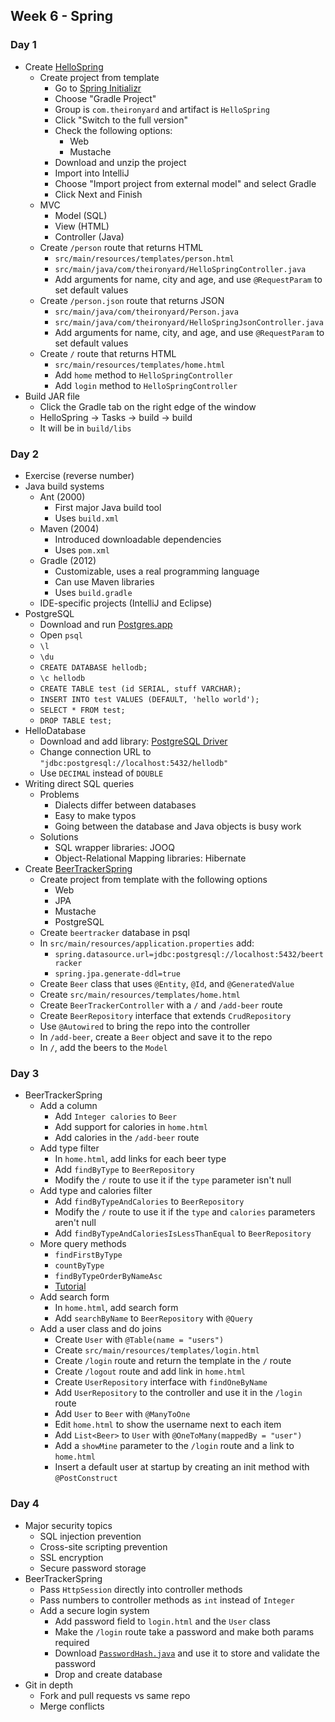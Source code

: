 ## Week 6 - Spring

### Day 1

* Create [HelloSpring](../projects/HelloSpring)
  * Create project from template
    * Go to [Spring Initializr](https://start.spring.io/)
    * Choose "Gradle Project"
    * Group is `com.theironyard` and artifact is `HelloSpring`
    * Click "Switch to the full version"
    * Check the following options:
      * Web
      * Mustache
    * Download and unzip the project
    * Import into IntelliJ
    * Choose "Import project from external model" and select Gradle
    * Click Next and Finish
  * MVC
    * Model (SQL)
    * View (HTML)
    * Controller (Java)
  * Create `/person` route that returns HTML
    * `src/main/resources/templates/person.html`
    * `src/main/java/com/theironyard/HelloSpringController.java`
    * Add arguments for name, city and age, and use `@RequestParam` to set default values
  * Create `/person.json` route that returns JSON
    * `src/main/java/com/theironyard/Person.java`
    * `src/main/java/com/theironyard/HelloSpringJsonController.java`
    * Add arguments for name, city, and age, and use `@RequestParam` to set default values
  * Create `/` route that returns HTML
    * `src/main/resources/templates/home.html`
    * Add `home` method to `HelloSpringController`
    * Add `login` method to `HelloSpringController`
* Build JAR file
  * Click the Gradle tab on the right edge of the window
  * HelloSpring -> Tasks -> build -> build
  * It will be in `build/libs`

### Day 2

* Exercise (reverse number)
* Java build systems
  * Ant (2000)
    * First major Java build tool
    * Uses `build.xml`
  * Maven (2004)
    * Introduced downloadable dependencies
    * Uses `pom.xml`
  * Gradle (2012)
    * Customizable, uses a real programming language
    * Can use Maven libraries
    * Uses `build.gradle`
  * IDE-specific projects (IntelliJ and Eclipse)
* PostgreSQL
  * Download and run [Postgres.app](http://postgresapp.com/)
  * Open `psql`
  * `\l`
  * `\du`
  * `CREATE DATABASE hellodb;`
  * `\c hellodb`
  * `CREATE TABLE test (id SERIAL, stuff VARCHAR);`
  * `INSERT INTO test VALUES (DEFAULT, 'hello world');`
  * `SELECT * FROM test;`
  * `DROP TABLE test;`
* HelloDatabase
  * Download and add library: [PostgreSQL Driver](https://jdbc.postgresql.org/download/postgresql-9.4-1205.jdbc42.jar)
  * Change connection URL to `"jdbc:postgresql://localhost:5432/hellodb"`
  * Use `DECIMAL` instead of `DOUBLE`
* Writing direct SQL queries
  * Problems
    * Dialects differ between databases
    * Easy to make typos
    * Going between the database and Java objects is busy work
  * Solutions
    * SQL wrapper libraries: JOOQ
    * Object-Relational Mapping libraries: Hibernate
* Create [BeerTrackerSpring](../projects/BeerTrackerSpring)
  * Create project from template with the following options
    * Web
    * JPA
    * Mustache
    * PostgreSQL
  * Create `beertracker` database in psql
  * In `src/main/resources/application.properties` add:
    * `spring.datasource.url=jdbc:postgresql://localhost:5432/beertracker`
    * `spring.jpa.generate-ddl=true`
  * Create `Beer` class that uses `@Entity`, `@Id`, and `@GeneratedValue`
  * Create `src/main/resources/templates/home.html`
  * Create `BeerTrackerController` with a `/` and `/add-beer` route
  * Create `BeerRepository` interface that extends `CrudRepository`
  * Use `@Autowired` to bring the repo into the controller
  * In `/add-beer`, create a `Beer` object and save it to the repo
  * In `/`, add the beers to the `Model`

### Day 3

* BeerTrackerSpring
  * Add a column
    * Add `Integer calories` to `Beer`
    * Add support for calories in `home.html`
    * Add calories in the `/add-beer` route
  * Add type filter
    * In `home.html`, add links for each beer type
    * Add `findByType` to `BeerRepository`
    * Modify the `/` route to use it if the `type` parameter isn't null
  * Add type and calories filter
    * Add `findByTypeAndCalories` to `BeerRepository`
    * Modify the `/` route to use it if the `type` and `calories` parameters aren't null
    * Add `findByTypeAndCaloriesIsLessThanEqual` to `BeerRepository`
  * More query methods
    * `findFirstByType`
    * `countByType`
    * `findByTypeOrderByNameAsc`
    * [Tutorial](http://www.petrikainulainen.net/programming/spring-framework/spring-data-jpa-tutorial-creating-database-queries-from-method-names/)
  * Add search form
    * In `home.html`, add search form
    * Add `searchByName` to `BeerRepository` with `@Query`
  * Add a user class and do joins
    * Create `User` with `@Table(name = "users")`
    * Create `src/main/resources/templates/login.html`
    * Create `/login` route and return the template in the `/` route
    * Create `/logout` route and add link in `home.html`
    * Create `UserRepository` interface with `findOneByName`
    * Add `UserRepository` to the controller and use it in the `/login` route
    * Add `User` to `Beer` with `@ManyToOne`
    * Edit `home.html` to show the username next to each item
    * Add `List<Beer>` to `User` with `@OneToMany(mappedBy = "user")`
    * Add a `showMine` parameter to the `/login` route and a link to `home.html`
    * Insert a default user at startup by creating an init method with `@PostConstruct`

### Day 4

* Major security topics
  * SQL injection prevention
  * Cross-site scripting prevention
  * SSL encryption
  * Secure password storage
* BeerTrackerSpring
  * Pass `HttpSession` directly into controller methods
  * Pass numbers to controller methods as `int` instead of `Integer`
  * Add a secure login system
    * Add password field to `login.html` and the `User` class
    * Make the `/login` route take a password and make both params required
    * Download [`PasswordHash.java`](https://crackstation.net/source/password-hashing/PasswordHash.java) and use it to store and validate the password
    * Drop and create database
* Git in depth
  * Fork and pull requests vs same repo
  * Merge conflicts
